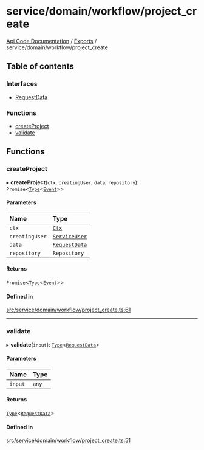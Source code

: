 # service/domain/workflow/project\_create
 
[Api Code Documentation](../README.md) / [Exports](../modules.md) / service/domain/workflow/project\_create

## Table of contents

### Interfaces

- [RequestData](../interfaces/service_domain_workflow_project_create.RequestData.md)

### Functions

- [createProject](service_domain_workflow_project_create.md#createproject)
- [validate](service_domain_workflow_project_create.md#validate)

## Functions

### createProject

▸ **createProject**(`ctx`, `creatingUser`, `data`, `repository`): `Promise`\<[`Type`](result.md#type)\<[`Event`](../interfaces/service_domain_workflow_project_created.Event.md)\>\>

#### Parameters

| Name | Type |
| :------ | :------ |
| `ctx` | [`Ctx`](../interfaces/lib_ctx.Ctx.md) |
| `creatingUser` | [`ServiceUser`](../interfaces/service_domain_organization_service_user.ServiceUser.md) |
| `data` | [`RequestData`](../interfaces/service_domain_workflow_project_create.RequestData.md) |
| `repository` | `Repository` |

#### Returns

`Promise`\<[`Type`](result.md#type)\<[`Event`](../interfaces/service_domain_workflow_project_created.Event.md)\>\>

#### Defined in

[src/service/domain/workflow/project_create.ts:61](https://github.com/openkfw/TruBudget/blob/d2b440c/api/src/service/domain/workflow/project_create.ts#L61)

___

### validate

▸ **validate**(`input`): [`Type`](result.md#type)\<[`RequestData`](../interfaces/service_domain_workflow_project_create.RequestData.md)\>

#### Parameters

| Name | Type |
| :------ | :------ |
| `input` | `any` |

#### Returns

[`Type`](result.md#type)\<[`RequestData`](../interfaces/service_domain_workflow_project_create.RequestData.md)\>

#### Defined in

[src/service/domain/workflow/project_create.ts:51](https://github.com/openkfw/TruBudget/blob/d2b440c/api/src/service/domain/workflow/project_create.ts#L51)
